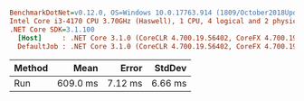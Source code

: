 ``` ini

BenchmarkDotNet=v0.12.0, OS=Windows 10.0.17763.914 (1809/October2018Update/Redstone5)
Intel Core i3-4170 CPU 3.70GHz (Haswell), 1 CPU, 4 logical and 2 physical cores
.NET Core SDK=3.1.100
  [Host]     : .NET Core 3.1.0 (CoreCLR 4.700.19.56402, CoreFX 4.700.19.56404), X64 RyuJIT  [AttachedDebugger]
  DefaultJob : .NET Core 3.1.0 (CoreCLR 4.700.19.56402, CoreFX 4.700.19.56404), X64 RyuJIT


```
| Method |     Mean |   Error |  StdDev |
|------- |---------:|--------:|--------:|
|    Run | 609.0 ms | 7.12 ms | 6.66 ms |
